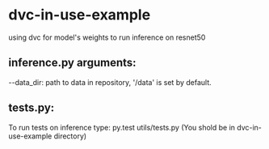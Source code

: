 # dvc-in-use-example
using dvc for model's weights to run inference on resnet50
## inference.py arguments:
--data_dir: path to data in repository, '/data' is set by default.
## tests.py:
To run tests on inference type: py.test utils/tests.py
(You shold be in dvc-in-use-example directory)
